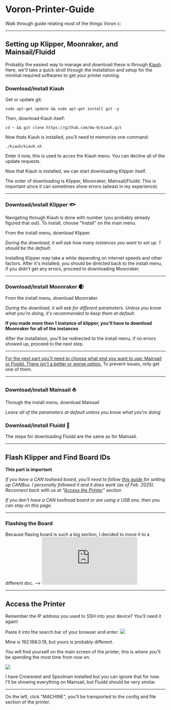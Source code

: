 # Voron-Printer-Guide
Walk through guide relating most of the things Voron c:

_________________________________________________________
## Setting up Klipper, Moonraker, and Mainsail/Fluidd
Probably the easiest way to manage and download these is through [Kiauh](https://github.com/dw-0/kiauh). 
Here, we'll take a quick stroll through the installation and setup for the minimal required softwares to get your printer running.

### Download/install Kiauh
Get or update git:
```
sudo apt-get update && sudo apt-get install git -y
```
Then, download Kiauh itself:
```
cd ~ && git clone https://github.com/dw-0/kiauh.git
```
Now thats Kiauh is installed, you'll need to memorize one command:
```
./kiauh/kiauh.sh
```
Enter it now, this is used to acces the Kiauh menu.
You can decline all of the update requests.

Now that Kiauh is installed, we can start downloading Klipper itself.

The order of downloading is Klipper, Moonraker, Mainsail/Fluidd. This is important since it can sometimes show errors (atleast in my experience).
_________________________________________________________
### Download/install Klipper 🐟
Navigating through Kiauh is done with number (you probably already figured that out). To install, choose "Install" on the main menu.

From the install menu, download Klipper.

*During the download, it will ask how many instances you want to set up. 1 should be the default.*

Installing Klipper may take a while depending on internet speeds and other factors. After it's installed, you should be directed back to the install menu, if you didn't get any errors, proceed to downloading Moonraker.
_________________________________________________________
### Download/install Moonraker 🌒
From the install menu, download Moonraker.

*During the download, it will ask for different parameters. Unless you know what you're doing, it's recommended to keep them at default.*

**If you made more then 1 instance of klipper, you'll have to download Moonraker for all of the instances**

After the installation, you'll be redirected to the install menu, if no errors showed up, proceed to the next step. 
_________________________________________________________
<ins>For the next part you'll need to choose what end you want to use: Mainsail or Fluidd. There isn't a better or worse option.</ins> To prevent issues, only get one of them.
_________________________________________________________
### Download/install Mainsail ⛵
Through the install menu, download Mainsail

*Leave all of the parameters at default unless you know what you're doing*

### Download/install Fluidd 🌊
The steps for downloading Fluidd are the same as for Mainsail.
_________________________________________________________
## Flash Klipper and Find Board IDs
**This part is important**

*If you have a CAN toohead board, you'll need to follow [this guide](https://canbus.esoterical.online/) for setting up CANBus. I personally followed it and it does work (as of Feb. 2025). Reconnect back with us at "[Access the Printer](https://github.com/Suzu0071/General-Guide-for-Vorons/tree/main?tab=readme-ov-file#access-the-printer)" section*

*If you don't have a CAN toolhead board or are using a USB one, then you can stay on this page.*
_________________________________________________________
### Flashing the Board
Because flasing board is such a big section, I decided to move it to a different doc. --> ![Click Me!](https://github.com/Suzu0071/General-Guide-for-Vorons/blob/main/BoardFlash.md)
_________________________________________________________
## Access the Printer
Remember the IP address you used to SSH into your device? You'll need it again!

Paste it into the search bar of your browser and enter:
![](https://github.com/Suzu0071/General-Guide-for-Vorons/blob/main/Images/IP-example.png)

Mine is 192.168.0.19, but yours is probably different. 

You will find yourself on the main screen of the printer, this is where you'll be spending the most time from now on.

![](https://github.com/Suzu0071/General-Guide-for-Vorons/blob/main/Images/Mainsail-Main-Example.png)

I have Crowsnest and Spoolman installed but you can ignore that for now. I'll be showing everything on Mainsail, but Fluidd should be very similar.
_________________________________________________________
On the left, click "MACHINE", you'll be transported to the config and file section of the printer. 

